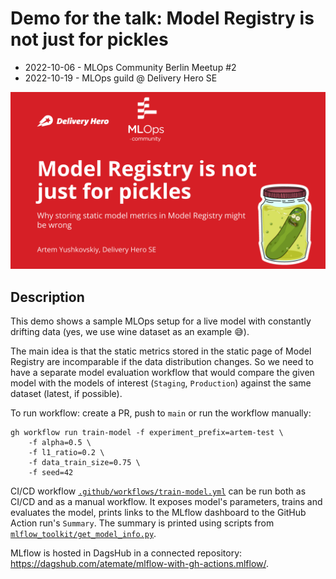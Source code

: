 # Demo for the talk: Model Registry is not just for pickles
- 2022-10-06 - MLOps Community Berlin Meetup #2
- 2022-10-19 - MLOps guild @ Delivery Hero SE

![title](./img/title.png)

## Description
This demo shows a sample MLOps setup for a live model with constantly drifting data (yes, we use wine dataset as an example 😅).

The main idea is that the static metrics stored in the static page of Model Registry are incomparable if the data distribution changes. So we need to have a separate model evaluation workflow that would compare the given model with the models of interest (`Staging`, `Production`) against the same dataset (latest, if possible).

To run workflow: create a PR, push to `main` or run the workflow manually:
```
gh workflow run train-model -f experiment_prefix=artem-test \
    -f alpha=0.5 \
    -f l1_ratio=0.2 \
    -f data_train_size=0.75 \
    -f seed=42
```

CI/CD workflow [`.github/workflows/train-model.yml`](.github/workflows/train-model.yml) can be run both as CI/CD and as a manual workflow. It exposes model's parameters, trains and evaluates the model, prints links to the MLflow dashboard to the GitHub Action run's `Summary`. The summary is printed using scripts from [`mlflow_toolkit/get_model_info.py`](mlflow_toolkit/mlflow_toolkit/get_model_info.py).

MLflow is hosted in DagsHub in a connected repository: https://dagshub.com/atemate/mlflow-with-gh-actions.mlflow/.
